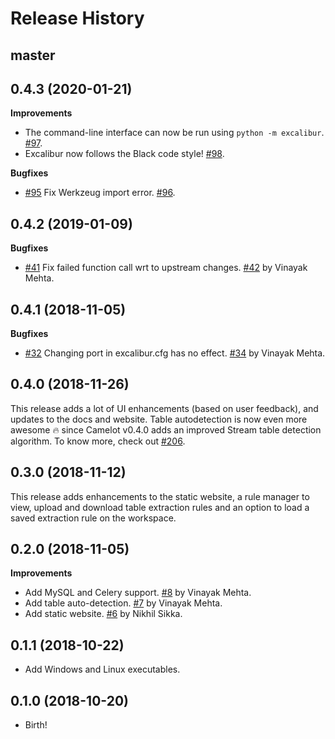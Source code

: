 Release History
===============

master
------

0.4.3 (2020-01-21)
------------------

**Improvements**

* The command-line interface can now be run using `python -m excalibur`. [#97](https://github.com/camelot-dev/excalibur/pull/97).
* Excalibur now follows the Black code style! [#98](https://github.com/camelot-dev/excalibur/pull/98).

**Bugfixes**

* [#95](https://github.com/camelot-dev/excalibur/issues/95) Fix Werkzeug import error. [#96](https://github.com/camelot-dev/excalibur/pull/96).

0.4.2 (2019-01-09)
------------------

**Bugfixes**

* [#41](https://github.com/camelot-dev/excalibur/issues/41) Fix failed function call wrt to upstream changes. [#42](https://github.com/camelot-dev/excalibur/pull/42) by Vinayak Mehta.

0.4.1 (2018-11-05)
------------------

**Bugfixes**

* [#32](https://github.com/camelot-dev/excalibur/issues/32) Changing port in excalibur.cfg has no effect. [#34](https://github.com/camelot-dev/excalibur/pull/34) by Vinayak Mehta.

0.4.0 (2018-11-26)
------------------

This release adds a lot of UI enhancements (based on user feedback), and updates to the docs and website. Table autodetection is now even more awesome 🔥 since Camelot v0.4.0 adds an improved Stream table detection algorithm. To know more, check out [#206](https://github.com/socialcopsdev/camelot/pull/206).

0.3.0 (2018-11-12)
------------------

This release adds enhancements to the static website, a rule manager to view, upload and download table extraction rules and an option to load a saved extraction rule on the workspace.

0.2.0 (2018-11-05)
------------------

**Improvements**

* Add MySQL and Celery support. [#8](https://github.com/camelot-dev/excalibur/pull/8) by Vinayak Mehta.
* Add table auto-detection. [#7](https://github.com/camelot-dev/excalibur/pull/7) by Vinayak Mehta.
* Add static website. [#6](https://github.com/camelot-dev/excalibur/pull/6) by Nikhil Sikka.

0.1.1 (2018-10-22)
------------------

* Add Windows and Linux executables.

0.1.0 (2018-10-20)
------------------

* Birth!
